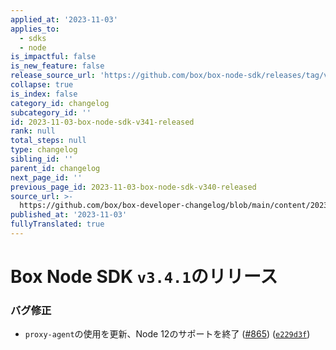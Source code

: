 ```yaml
---
applied_at: '2023-11-03'
applies_to:
  - sdks
  - node
is_impactful: false
is_new_feature: false
release_source_url: 'https://github.com/box/box-node-sdk/releases/tag/v3.4.1'
collapse: true
is_index: false
category_id: changelog
subcategory_id: ''
id: 2023-11-03-box-node-sdk-v341-released
rank: null
total_steps: null
type: changelog
sibling_id: ''
parent_id: changelog
next_page_id: ''
previous_page_id: 2023-11-03-box-node-sdk-v340-released
source_url: >-
  https://github.com/box/box-developer-changelog/blob/main/content/2023/11-03-box-node-sdk-v341-released.md
published_at: '2023-11-03'
fullyTranslated: true
---
```

# Box Node SDK `v3.4.1`のリリース

### バグ修正

* `proxy-agent`の使用を更新、Node 12のサポートを終了 ([#865][1]) ([`e229d3f`][2])

[1]: https://github.com/box/box-node-sdk/issues/865

[2]: https://github.com/box/box-node-sdk/commit/e229d3f93de350c00768528a1c0d3a6ecfc697a9
